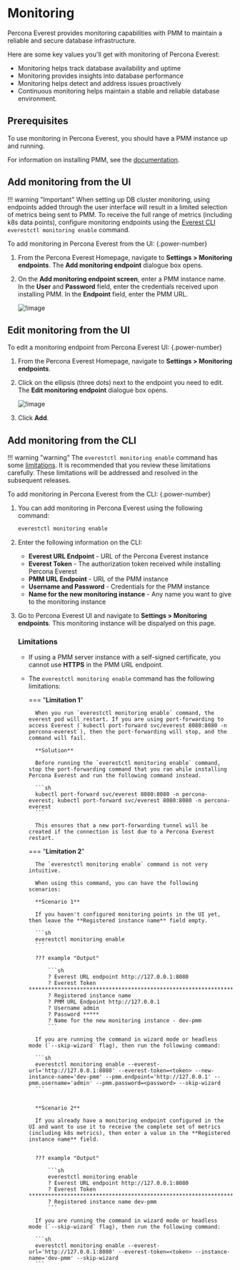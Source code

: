 # Monitoring

Percona Everest provides monitoring capabilities with PMM to maintain a reliable and secure database infrastructure.

Here are some key values you'll get with monitoring of Percona Everest:

- Monitoring helps track database availability and uptime
- Monitoring provides insights into database performance
- Monitoring helps detect and address issues proactively
- Continuous monitoring helps maintain a stable and reliable database environment.


## Prerequisites

To use monitoring in Percona Everest, you should have a PMM instance up and running.

For information on installing PMM, see the [documentation](https://docs.percona.com/percona-monitoring-and-management/setting-up/index.html).

## Add monitoring from the UI

!!! warning "Important"
    When setting up DB cluster monitoring, using endpoints added through the user interface will result in a limited selection of metrics being sent to PMM. To receive the full range of metrics (including k8s data points), configure monitoring endpoints using the [Everest CLI](../install/installEverestCLI.md) `everestctl monitoring enable` command.

To add monitoring in Percona Everest from the UI:
{.power-number}

1. From the Percona Everest Homepage, navigate to <i class="uil uil-cog"></i> **Settings > Monitoring endpoints**. The **Add monitoring endpoint** dialogue box opens.

2. On the **Add monitoring endpoint screen**, enter a PMM instance name. In the **User** and **Password** field, enter the credentials received upon installing PMM. In the **Endpoint** field, enter the PMM URL.

    ![!image](../images/everest_add_endpoint.png)


## Edit monitoring from the UI

To edit a monitoring endpoint from Percona Everest UI:
{.power-number}

1. From the Percona Everest Homepage, navigate to <i class="uil uil-cog"></i> **Settings > Monitoring endpoints**.

2. Click on the ellipsis (three dots) next to the endpoint you need to edit. The **Edit monitoring endpoint** dialogue box opens.

     ![!image](../images/everest_endpoint_edit.png)

3. Click **Add**.


## Add monitoring from the CLI

!!! warning "warning"
    The `everestctl monitoring enable` command has some [limitations](#limitations). It is recommended that you review these limitations carefully. These limitations will be addressed and resolved in the subsequent releases.


To add monitoring in Percona Everest from the CLI:
{.power-number}

1. You can add monitoring in Percona Everest using the following command:

    ```sh
    everestctl monitoring enable
    ```

2. Enter the following information on the CLI:

    - **Everest URL Endpoint** - URL of the Percona Everest instance
    - **Everest Token** - The authorization token received while installing Percona Everest
    - **PMM URL Endpoint** - URL of the PMM instance
    - **Username and Password** - Credentials for the PMM instance
    - **Name for the new monitoring instance** - Any name you want to give to the monitoring instance
    
3. Go to Percona Everest UI and navigate to <i class="uil uil-cog"></i> **Settings > Monitoring endpoints**. This monitoring instance will be dispalyed on this page.



    ### Limitations

    
    * If using a PMM server instance with a self-signed certificate, you cannot use **HTTPS** in the PMM URL endpoint.
   
    * The `everestctl monitoring enable` command has the following limitations:

        === "**Limitation 1**"

            When you run `everestctl monitoring enable` command, the everest pod will restart. If you are using port-forwarding to access Everest (`kubectl port-forward svc/everest 8080:8080 -n percona-everest`), then the port-forwarding will stop, and the command will fail.
            
            **Solution**

            Before running the `everestctl monitoring enable` command, stop the port-forwarding command that you ran while installing Percona Everest and run the following command instead.

            ```sh
            kubectl port-forward svc/everest 8080:8080 -n percona-everest; kubectl port-forward svc/everest 8080:8080 -n percona-everest 
            ```
            
            This ensures that a new port-forwarding tunnel will be created if the connection is lost due to a Percona Everest restart.

        === "**Limitation 2**"

            The `everestctl monitoring enable` command is not very intuitive. 
            
            When using this command, you can have the following scenarios:

            **Scenario 1**

            If you haven't configured monitoring points in the UI yet, then leave the **Registered instance name** field empty.

            ```sh
            everestctl monitoring enable
            ```
            
            ??? example "Output"

                ```sh
                ? Everest URL endpoint http://127.0.0.1:8080
                ? Everest Token ********************************************************************************************************************************
                ? Registered instance name
                ? PMM URL Endpoint http://127.0.0.1
                ? Username admin
                ? Password *****
                ? Name for the new monitoring instance - dev-pmm
                ```
        
            If you are running the command in wizard mode or headless mode (`--skip-wizard` flag), then run the following command:

            ```sh
            everestctl monitoring enable --everest-url='http://127.0.0.1:8080' --everest-token=<token> --new-instance-name='dev-pmm' --pmm.endpoint='http://127.0.0.1' --pmm.username='admin' --pmm.password=<password> --skip-wizard
            ```


            **Scenario 2**
            
            If you already have a monitoring endpoint configured in the UI and want to use it to receive the complete set of metrics (including k8s metrics), then enter a value in the **Registered instance name** field.


            ??? example "Output"

                ```sh
                everestctl monitoring enable
                ? Everest URL endpoint http://127.0.0.1:8080
                ? Everest Token ********************************************************************************************************************************
                ? Registered instance name dev-pmm
                ```

            If you are running the command in wizard mode or headless mode (`--skip-wizard` flag), then run the following command:

            ```sh
            everestctl monitoring enable --everest-url='http://127.0.0.1:8080' --everest-token=<token> --instance-name='dev-pmm' --skip-wizard
            ```








 


